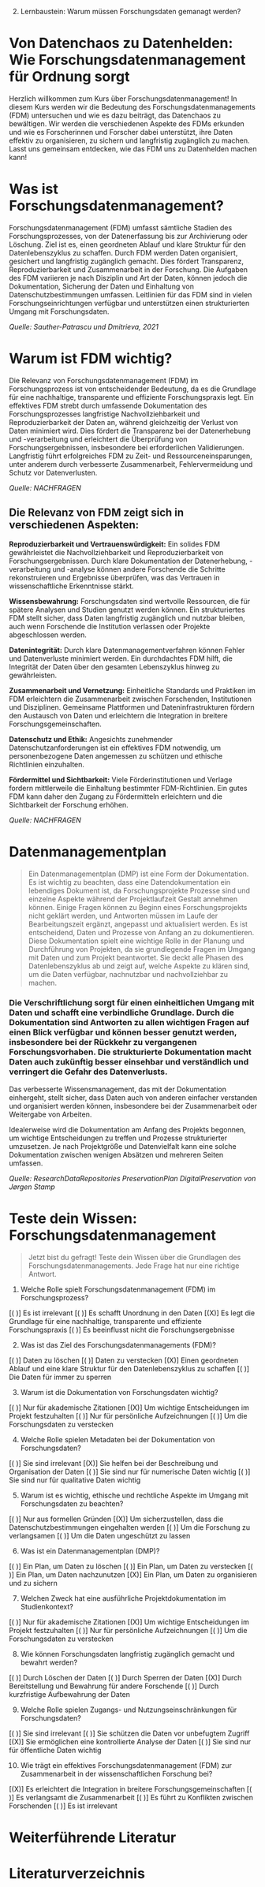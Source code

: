 2. Lernbaustein: Warum müssen Forschungsdaten gemanagt werden?

# Von Datenchaos zu Datenhelden: Wie Forschungsdatenmanagement für Ordnung sorgt

Herzlich willkommen zum Kurs über Forschungsdatenmanagement! In diesem Kurs werden wir die Bedeutung des Forschungsdatenmanagements (FDM) untersuchen und wie es dazu beiträgt, das Datenchaos zu bewältigen. Wir werden die verschiedenen Aspekte des FDMs erkunden und wie es Forscherinnen und Forscher dabei unterstützt, ihre Daten effektiv zu organisieren, zu sichern und langfristig zugänglich zu machen. Lasst uns gemeinsam entdecken, wie das FDM uns zu Datenhelden machen kann!


# Was ist Forschungsdatenmanagement?

Forschungsdatenmanagement (FDM) umfasst sämtliche Stadien des Forschungsprozesses, von der Datenerfassung bis zur Archivierung oder Löschung. Ziel ist es, einen geordneten Ablauf und klare Struktur für den Datenlebenszyklus zu schaffen. Durch FDM werden Daten organisiert, gesichert und langfristig zugänglich gemacht. Dies fördert Transparenz, Reproduzierbarkeit und Zusammenarbeit in der Forschung. Die Aufgaben des FDM variieren je nach Disziplin und Art der Daten, können jedoch die Dokumentation, Sicherung der Daten und Einhaltung von Datenschutzbestimmungen umfassen. Leitlinien für das FDM sind in vielen Forschungseinrichtungen verfügbar und unterstützen einen strukturierten Umgang mit Forschungsdaten.

*Quelle: Sauther-Patrascu und Dmitrieva, 2021*

# Warum ist FDM wichtig?

Die Relevanz von Forschungsdatenmanagement (FDM) im Forschungsprozess ist von entscheidender Bedeutung, da es die Grundlage für eine nachhaltige, transparente und effiziente Forschungspraxis legt. Ein effektives FDM strebt durch umfassende Dokumentation des Forschungsprozesses langfristige Nachvollziehbarkeit und Reproduzierbarkeit der Daten an, während gleichzeitig der Verlust von Daten minimiert wird. Dies fördert die Transparenz bei der Datenerhebung und -verarbeitung und erleichtert die Überprüfung von Forschungsergebnissen, insbesondere bei erforderlichen Validierungen. Langfristig führt erfolgreiches FDM zu Zeit- und Ressourceneinsparungen, unter anderem durch verbesserte Zusammenarbeit, Fehlervermeidung und Schutz vor Datenverlusten.

*Quelle: NACHFRAGEN*

## Die Relevanz von FDM zeigt sich in verschiedenen Aspekten:

**Reproduzierbarkeit und Vertrauenswürdigkeit:**
Ein solides FDM gewährleistet die Nachvollziehbarkeit und Reproduzierbarkeit von Forschungsergebnissen. Durch klare Dokumentation der Datenerhebung, -verarbeitung und -analyse können andere Forschende die Schritte rekonstruieren und Ergebnisse überprüfen, was das Vertrauen in wissenschaftliche Erkenntnisse stärkt.

**Wissensbewahrung:**
Forschungsdaten sind wertvolle Ressourcen, die für spätere Analysen und Studien genutzt werden können. Ein strukturiertes FDM stellt sicher, dass Daten langfristig zugänglich und nutzbar bleiben, auch wenn Forschende die Institution verlassen oder Projekte abgeschlossen werden.

**Datenintegrität:**
Durch klare Datenmanagementverfahren können Fehler und Datenverluste minimiert werden. Ein durchdachtes FDM hilft, die Integrität der Daten über den gesamten Lebenszyklus hinweg zu gewährleisten.

**Zusammenarbeit und Vernetzung:**
Einheitliche Standards und Praktiken im FDM erleichtern die Zusammenarbeit zwischen Forschenden, Institutionen und Disziplinen. Gemeinsame Plattformen und Dateninfrastrukturen fördern den Austausch von Daten und erleichtern die Integration in breitere Forschungsgemeinschaften.

**Datenschutz und Ethik:**
Angesichts zunehmender Datenschutzanforderungen ist ein effektives FDM notwendig, um personenbezogene Daten angemessen zu schützen und ethische Richtlinien einzuhalten.

**Fördermittel und Sichtbarkeit:**
Viele Förderinstitutionen und Verlage fordern mittlerweile die Einhaltung bestimmter FDM-Richtlinien. Ein gutes FDM kann daher den Zugang zu Fördermitteln erleichtern und die Sichtbarkeit der Forschung erhöhen.

*Quelle: NACHFRAGEN*

# Datenmanagementplan

>Ein Datenmanagementplan (DMP) ist eine Form der Dokumentation. Es ist wichtig zu beachten, dass eine Datendokumentation ein lebendiges Dokument ist, da Forschungsprojekte Prozesse sind und einzelne Aspekte während der Projektlaufzeit Gestalt annehmen können. Einige Fragen können zu Beginn eines Forschungsprojekts nicht geklärt werden, und Antworten müssen im Laufe der Bearbeitungszeit ergänzt, angepasst und aktualisiert werden. Es ist entscheidend, Daten und Prozesse von Anfang an zu dokumentieren. Diese Dokumentation spielt eine wichtige Rolle in der Planung und Durchführung von Projekten, da sie grundlegende Fragen im Umgang mit Daten und zum Projekt beantwortet. Sie deckt alle Phasen des Datenlebenszyklus ab und zeigt auf, welche Aspekte zu klären sind, um die Daten verfügbar, nachnutzbar und nachvollziehbar zu machen.

### Die Verschriftlichung sorgt für einen einheitlichen Umgang mit Daten und schafft eine verbindliche Grundlage. Durch die Dokumentation sind Antworten zu allen wichtigen Fragen auf einen Blick verfügbar und können besser genutzt werden, insbesondere bei der Rückkehr zu vergangenen Forschungsvorhaben. Die strukturierte Dokumentation macht Daten auch zukünftig besser einsehbar und verständlich und verringert die Gefahr des Datenverlusts.

Das verbesserte Wissensmanagement, das mit der Dokumentation einhergeht, stellt sicher, dass Daten auch von anderen einfacher verstanden und organisiert werden können, insbesondere bei der Zusammenarbeit oder Weitergabe von Arbeiten.

Idealerweise wird die Dokumentation am Anfang des Projekts begonnen, um wichtige Entscheidungen zu treffen und Prozesse strukturierter umzusetzen. Je nach Projektgröße und Datenvielfalt kann eine solche Dokumentation zwischen wenigen Absätzen und mehreren Seiten umfassen.

*Quelle: ResearchDataRepositories PreservationPlan DigitalPreservation von Jørgen Stamp*


# Teste dein Wissen: Forschungsdatenmanagement

> Jetzt bist du gefragt! Teste dein Wissen über die Grundlagen des Forschungsdatenmanagements. Jede Frage hat nur eine richtige Antwort.

1) Welche Rolle spielt Forschungsdatenmanagement (FDM) im Forschungsprozess?

[( )] Es ist irrelevant
[( )] Es schafft Unordnung in den Daten
[(X)] Es legt die Grundlage für eine nachhaltige, transparente und effiziente Forschungspraxis
[( )] Es beeinflusst nicht die Forschungsergebnisse


2) Was ist das Ziel des Forschungsdatenmanagements (FDM)?

[( )] Daten zu löschen
[( )] Daten zu verstecken
[(X)] Einen geordneten Ablauf und eine klare Struktur für den Datenlebenszyklus zu schaffen
[( )] Die Daten für immer zu sperren


3) Warum ist die Dokumentation von Forschungsdaten wichtig?

[( )] Nur für akademische Zitationen
[(X)] Um wichtige Entscheidungen im Projekt festzuhalten
[( )] Nur für persönliche Aufzeichnungen
[( )] Um die Forschungsdaten zu verstecken


4) Welche Rolle spielen Metadaten bei der Dokumentation von Forschungsdaten?

[( )] Sie sind irrelevant
[(X)] Sie helfen bei der Beschreibung und Organisation der Daten
[( )] Sie sind nur für numerische Daten wichtig
[( )] Sie sind nur für qualitative Daten wichtig


5) Warum ist es wichtig, ethische und rechtliche Aspekte im Umgang mit Forschungsdaten zu beachten?

[( )] Nur aus formellen Gründen
[(X)] Um sicherzustellen, dass die Datenschutzbestimmungen eingehalten werden
[( )] Um die Forschung zu verlangsamen
[( )] Um die Daten ungeschützt zu lassen


6) Was ist ein Datenmanagementplan (DMP)?

[( )] Ein Plan, um Daten zu löschen
[( )] Ein Plan, um Daten zu verstecken
[( )] Ein Plan, um Daten nachzunutzen
[(X)] Ein Plan, um Daten zu organisieren und zu sichern


7) Welchen Zweck hat eine ausführliche Projektdokumentation im Studienkontext?

[( )] Nur für akademische Zitationen
[(X)] Um wichtige Entscheidungen im Projekt festzuhalten
[( )] Nur für persönliche Aufzeichnungen
[( )] Um die Forschungsdaten zu verstecken


8) Wie können Forschungsdaten langfristig zugänglich gemacht und bewahrt werden?

[( )] Durch Löschen der Daten
[( )] Durch Sperren der Daten
[(X)] Durch Bereitstellung und Bewahrung für andere Forschende
[( )] Durch kurzfristige Aufbewahrung der Daten


9) Welche Rolle spielen Zugangs- und Nutzungseinschränkungen für Forschungsdaten?

[( )] Sie sind irrelevant
[( )] Sie schützen die Daten vor unbefugtem Zugriff
[(X)] Sie ermöglichen eine kontrollierte Analyse der Daten
[( )] Sie sind nur für öffentliche Daten wichtig


10) Wie trägt ein effektives Forschungsdatenmanagement (FDM) zur Zusammenarbeit in der wissenschaftlichen Forschung bei?

[(X)] Es erleichtert die Integration in breitere Forschungsgemeinschaften
[( )] Es verlangsamt die Zusammenarbeit
[( )] Es führt zu Konflikten zwischen Forschenden
[( )] Es ist irrelevant


# Weiterführende Literatur



# Literaturverzeichnis
